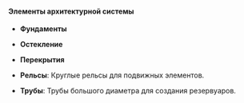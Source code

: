 #### Элементы архитектурной системы

- **Фундаменты**
- **Остекление**
- **Перекрытия**

- **Рельсы**: Круглые рельсы для подвижных элементов.  

- **Трубы**: Трубы большого диаметра для создания резервуаров.  